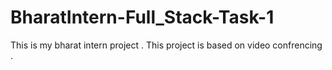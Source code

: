 # BharatIntern-Full_Stack-Task-1
This is my bharat intern project .
This project is based on video confrencing .

